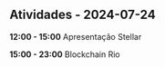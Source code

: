 ## Atividades - 2024-07-24

**12:00 - 15:00**
Apresentação Stellar

**15:00 - 23:00**
Blockchain Rio